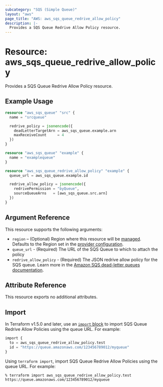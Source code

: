 ```yaml
---
subcategory: "SQS (Simple Queue)"
layout: "aws"
page_title: "AWS: aws_sqs_queue_redrive_allow_policy"
description: |-
  Provides a SQS Queue Redrive Allow Policy resource.
---
```


# Resource: aws_sqs_queue_redrive_allow_policy

Provides a SQS Queue Redrive Allow Policy resource.

## Example Usage

```terraform
resource "aws_sqs_queue" "src" {
  name = "srcqueue"

  redrive_policy = jsonencode({
    deadLetterTargetArn = aws_sqs_queue.example.arn
    maxReceiveCount     = 4
  })
}

resource "aws_sqs_queue" "example" {
  name = "examplequeue"
}

resource "aws_sqs_queue_redrive_allow_policy" "example" {
  queue_url = aws_sqs_queue.example.id

  redrive_allow_policy = jsonencode({
    redrivePermission = "byQueue",
    sourceQueueArns   = [aws_sqs_queue.src.arn]
  })
}
```

## Argument Reference

This resource supports the following arguments:

* `region` – (Optional) Region where this resource will be [managed](https://docs.aws.amazon.com/general/latest/gr/rande.html#regional-endpoints). Defaults to the Region set in the [provider configuration](https://registry.terraform.io/providers/hashicorp/aws/latest/docs#aws-configuration-reference).
* `queue_url` - (Required) The URL of the SQS Queue to which to attach the policy
* `redrive_allow_policy` - (Required) The JSON redrive allow policy for the SQS queue. Learn more in the [Amazon SQS dead-letter queues documentation](https://docs.aws.amazon.com/AWSSimpleQueueService/latest/SQSDeveloperGuide/sqs-dead-letter-queues.html).

## Attribute Reference

This resource exports no additional attributes.

## Import

In Terraform v1.5.0 and later, use an [`import` block](https://developer.hashicorp.com/terraform/language/import) to import SQS Queue Redrive Allow Policies using the queue URL. For example:

```terraform
import {
  to = aws_sqs_queue_redrive_allow_policy.test
  id = "https://queue.amazonaws.com/123456789012/myqueue"
}
```

Using `terraform import`, import SQS Queue Redrive Allow Policies using the queue URL. For example:

```console
% terraform import aws_sqs_queue_redrive_allow_policy.test https://queue.amazonaws.com/123456789012/myqueue
```
